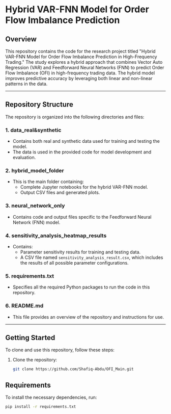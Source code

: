 # Hybrid VAR-FNN Model for Order Flow Imbalance Prediction

## Overview

This repository contains the code for the research project titled "Hybrid VAR-FNN Model for Order Flow Imbalance Prediction in High-Frequency Trading." The study explores a hybrid approach that combines Vector Auto Regression (VAR) and Feedforward Neural Networks (FNN) to predict Order Flow Imbalance (OFI) in high-frequency trading data. The hybrid model improves predictive accuracy by leveraging both linear and non-linear patterns in the data.

---

## Repository Structure

The repository is organized into the following directories and files:

### 1. **data_real&synthetic**
   - Contains both real and synthetic data used for training and testing the model.
   - The data is used in the provided code for model development and evaluation.

### 2. **hybrid_model_folder**
   - This is the main folder containing:
     - Complete Jupyter notebooks for the hybrid VAR-FNN model.
     - Output CSV files and generated plots.

### 3. **neural_network_only**
   - Contains code and output files specific to the Feedforward Neural Network (FNN) model.

### 4. **sensitivity_analysis_heatmap_results**
   - Contains:
     - Parameter sensitivity results for training and testing data.
     - A CSV file named `sensitivity_analysis_result.csv`, which includes the results of all possible parameter configurations.

### 5. **requirements.txt**
   - Specifies all the required Python packages to run the code in this repository.

### 6. **README.md**
   - This file provides an overview of the repository and instructions for use.

---

## Getting Started

To clone and use this repository, follow these steps:

1. Clone the repository:
   ```bash
   git clone https://github.com/Shafiq-Abdu/OFI_Main.git


## Requirements

To install the necessary dependencies, run:

```bash
pip install -r requirements.txt


